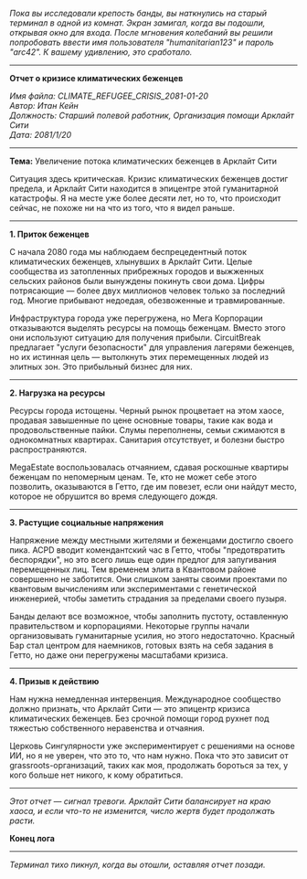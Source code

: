 _Пока вы исследовали крепость банды, вы наткнулись на старый терминал в одной из комнат. Экран замигал, когда вы подошли, открывая окно для входа. После мгновения колебаний вы решили попробовать ввести имя пользователя "humanitarian123" и пароль "arc42". К вашему удивлению, это сработало._

---

**Отчет о кризисе климатических беженцев**

_Имя файла: CLIMATE_REFUGEE_CRISIS_2081-01-20  
Автор: Итан Кейн  
Должность: Старший полевой работник, Организация помощи Арклайт Сити  
Дата: 2081/1/20_

---

**Тема:** Увеличение потока климатических беженцев в Арклайт Сити

Ситуация здесь критическая. Кризис климатических беженцев достиг предела, и Арклайт Сити находится в эпицентре этой гуманитарной катастрофы. Я на месте уже более десяти лет, но то, что происходит сейчас, не похоже ни на что из того, что я видел раньше.

---

**1. Приток беженцев**

С начала 2080 года мы наблюдаем беспрецедентный поток климатических беженцев, хлынувших в Арклайт Сити. Целые сообщества из затопленных прибрежных городов и выжженных сельских районов были вынуждены покинуть свои дома. Цифры потрясающие — более двух миллионов человек только за последний год. Многие прибывают недоедая, обезвоженные и травмированные.

Инфраструктура города уже перегружена, но Мега Корпорации отказываются выделять ресурсы на помощь беженцам. Вместо этого они используют ситуацию для получения прибыли. CircuitBreak предлагает "услуги безопасности" для управления лагерями беженцев, но их истинная цель — вытолкнуть этих перемещенных людей из элитных зон. Это прибыльный бизнес для них.

---

**2. Нагрузка на ресурсы**

Ресурсы города истощены. Черный рынок процветает на этом хаосе, продавая завышенные по цене основные товары, такие как вода и продовольственные пайки. Слумы переполнены, семьи сжимаются в однокомнатных квартирах. Санитария отсутствует, и болезни быстро распространяются.

MegaEstate воспользовалась отчаянием, сдавая роскошные квартиры беженцам по непомерным ценам. Те, кто не может себе этого позволить, оказываются в Гетто, где им повезет, если они найдут место, которое не обрушится во время следующего дождя.

---

**3. Растущие социальные напряжения**

Напряжение между местными жителями и беженцами достигло своего пика. ACPD вводит комендантский час в Гетто, чтобы "предотвратить беспорядки", но это всего лишь еще один предлог для запугивания перемещенных лиц. Тем временем элита в Квантовом районе совершенно не заботится. Они слишком заняты своими проектами по квантовым вычислениям или экспериментами с генетической инженерией, чтобы заметить страдания за пределами своего пузыря.

Банды делают все возможное, чтобы заполнить пустоту, оставленную правительством и корпорациями. Некоторые группы начали организовывать гуманитарные усилия, но этого недостаточно. Красный Бар стал центром для наемников, готовых взять на себя задания в Гетто, но даже они перегружены масштабами кризиса.

---

**4. Призыв к действию**

Нам нужна немедленная интервенция. Международное сообщество должно признать, что Арклайт Сити — это эпицентр кризиса климатических беженцев. Без срочной помощи город рухнет под тяжестью собственного неравенства и отчаяния.

Церковь Сингулярности уже экспериментирует с решениями на основе ИИ, но я не уверен, что это то, что нам нужно. Пока что это зависит от grassroots-организаций, таких как моя, продолжать бороться за тех, у кого больше нет никого, к кому обратиться.

---

_Этот отчет — сигнал тревоги. Арклайт Сити балансирует на краю хаоса, и если что-то не изменится, число жертв будет продолжать расти._

**Конец лога**

---

_Терминал тихо пикнул, когда вы отошли, оставляя отчет позади._
